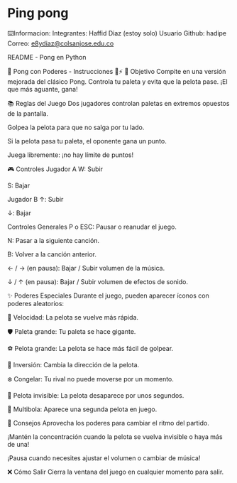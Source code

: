 # Ping pong



⌨️Informacion:
Integrantes: Haffid Diaz (estoy solo)
Usuario Github: hadipe
Correo: e8ydiaz@colsanjose.edu.co

README - Pong en Python

🏓 Pong con Poderes - Instrucciones 🧠⚡
🎯 Objetivo
Compite en una versión mejorada del clásico Pong. Controla tu paleta y evita que la pelota pase. ¡El que más aguante, gana!

📚 Reglas del Juego
Dos jugadores controlan paletas en extremos opuestos de la pantalla.

Golpea la pelota para que no salga por tu lado.

Si la pelota pasa tu paleta, el oponente gana un punto.

Juega libremente: ¡no hay límite de puntos!

🎮 Controles
Jugador A
W: Subir

S: Bajar

Jugador B
↑: Subir

↓: Bajar

Controles Generales
P o ESC: Pausar o reanudar el juego.

N: Pasar a la siguiente canción.

B: Volver a la canción anterior.

← / → (en pausa): Bajar / Subir volumen de la música.

↓ / ↑ (en pausa): Bajar / Subir volumen de efectos de sonido.

✨ Poderes Especiales
Durante el juego, pueden aparecer íconos con poderes aleatorios:

🚀 Velocidad: La pelota se vuelve más rápida.

🛡️ Paleta grande: Tu paleta se hace gigante.

⚽ Pelota grande: La pelota se hace más fácil de golpear.

🔁 Inversión: Cambia la dirección de la pelota.

❄️ Congelar: Tu rival no puede moverse por un momento.

🔮 Pelota invisible: La pelota desaparece por unos segundos.

🔵 Multibola: Aparece una segunda pelota en juego.

🧠 Consejos
Aprovecha los poderes para cambiar el ritmo del partido.

¡Mantén la concentración cuando la pelota se vuelva invisible o haya más de una!

¡Pausa cuando necesites ajustar el volumen o cambiar de música!

❌ Cómo Salir
Cierra la ventana del juego en cualquier momento para salir.